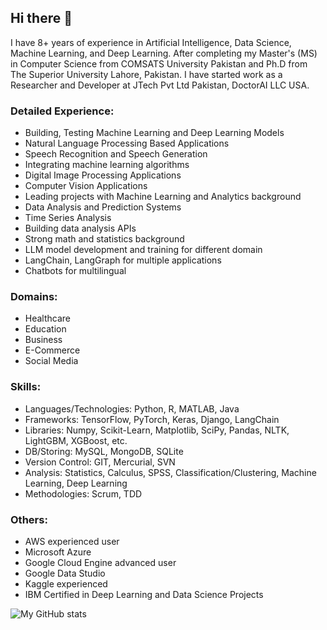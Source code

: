 ## Hi there 👋

<!--
**javaidiqbal11/javaidiqbal11** is a ✨ _special_ ✨ repository because its `README.md` (this file) appears on your GitHub profile.
-->

I have 8+ years of experience in Artificial Intelligence, Data Science, Machine Learning, and Deep Learning. After completing my Master's (MS) in Computer Science from COMSATS University Pakistan and Ph.D from The Superior University Lahore, Pakistan. I have started work as a Researcher and Developer at JTech Pvt Ltd Pakistan, DoctorAI LLC USA.

### Detailed Experience:
- Building, Testing Machine Learning and Deep Learning Models
- Natural Language Processing Based Applications
- Speech Recognition and Speech Generation
- Integrating machine learning algorithms
- Digital Image Processing Applications
- Computer Vision Applications
- Leading projects with Machine Learning and Analytics background
- Data Analysis and Prediction Systems
- Time Series Analysis
- Building data analysis APIs
- Strong math and statistics background
- LLM model development and training for different domain
- LangChain, LangGraph for multiple applications
- Chatbots for multilingual
### Domains:
- Healthcare
- Education
- Business
- E-Commerce
- Social Media 
### Skills:
- Languages/Technologies: Python, R, MATLAB, Java
- Frameworks: TensorFlow, PyTorch, Keras, Django, LangChain
- Libraries: Numpy, Scikit-Learn, Matplotlib, SciPy, Pandas, NLTK, LightGBM, XGBoost, etc.
- DB/Storing: MySQL, MongoDB, SQLite
- Version Control: GIT, Mercurial, SVN
- Analysis: Statistics, Calculus, SPSS, Classification/Clustering, Machine Learning, Deep Learning
- Methodologies: Scrum, TDD
### Others:
- AWS experienced user
- Microsoft Azure
- Google Cloud Engine advanced user
- Google Data Studio
- Kaggle experienced
- IBM Certified in Deep Learning and Data Science Projects


![My GitHub stats](https://github-readme-stats.vercel.app/api?username=javaidiqbal11&show_icons=true)

